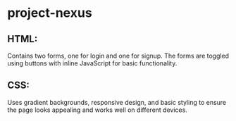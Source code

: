 # project-nexus

## HTML: 
  Contains two forms, one for login and one for signup. The forms are toggled using buttons with inline JavaScript for basic functionality.

## CSS: 
  Uses gradient backgrounds, responsive design, and basic styling to ensure the page looks appealing and works well on different devices.

